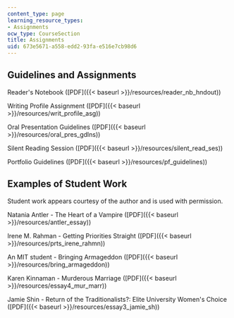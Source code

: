 ```yaml
---
content_type: page
learning_resource_types:
- Assignments
ocw_type: CourseSection
title: Assignments
uid: 673e5671-a558-edd2-93fa-e516e7cb98d6
---
```


Guidelines and Assignments
--------------------------

Reader's Notebook ([PDF]({{< baseurl >}}/resources/reader_nb_hndout))

Writing Profile Assignment ([PDF]({{< baseurl >}}/resources/writ_profile_asg))

Oral Presentation Guidelines ([PDF]({{< baseurl >}}/resources/oral_pres_gdlns))

Silent Reading Session ([PDF]({{< baseurl >}}/resources/silent_read_ses))

Portfolio Guidelines ([PDF]({{< baseurl >}}/resources/pf_guidelines))

Examples of Student Work
------------------------

Student work appears courtesy of the author and is used with permission.

Natania Antler - The Heart of a Vampire ([PDF]({{< baseurl >}}/resources/antler_essay))

Irene M. Rahman - Getting Priorities Straight ([PDF]({{< baseurl >}}/resources/prts_irene_rahmn))

An MIT student - Bringing Armageddon ([PDF]({{< baseurl >}}/resources/bring_armageddon))

Karen Kinnaman - Murderous Marriage ([PDF]({{< baseurl >}}/resources/essay4_mur_marr))

Jamie Shin - Return of the Traditionalists?: Elite University Women's Choice ([PDF]({{< baseurl >}}/resources/essay3_jamie_sh))